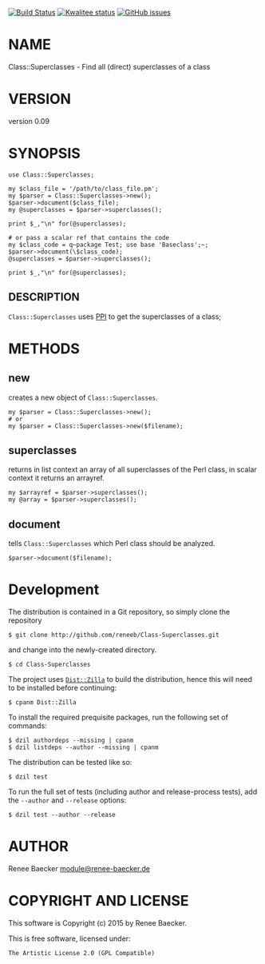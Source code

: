 [![Build Status](https://travis-ci.org/reneeb/Class-Superclasses.svg?branch=master)](https://travis-ci.org/reneeb/Class-Superclasses)
[![Kwalitee status](http://cpants.cpanauthors.org/dist/Class-Superclasses.png)](http://cpants.charsbar.org/dist/overview/Class-Superclasses)
[![GitHub issues](https://img.shields.io/github/issues/reneeb/Class-Superclasses.svg)](https://github.com/reneeb/Class-Superclasses/issues)

# NAME

Class::Superclasses - Find all (direct) superclasses of a class

# VERSION

version 0.09

# SYNOPSIS

    use Class::Superclasses;
    
    my $class_file = '/path/to/class_file.pm';
    my $parser = Class::Superclasses->new();
    $parser->document($class_file);
    my @superclasses = $parser->superclasses();
    
    print $_,"\n" for(@superclasses);

    # or pass a scalar ref that contains the code
    my $class_code = q~package Test; use base 'Baseclass';~;
    $parser->document(\$class_code);
    @superclasses = $parser->superclasses();
    
    print $_,"\n" for(@superclasses);

## DESCRIPTION

`Class::Superclasses` uses [PPI](https://metacpan.org/pod/PPI) to get the superclasses of a class;

# METHODS

## new

creates a new object of `Class::Superclasses`. 

    my $parser = Class::Superclasses->new();
    # or
    my $parser = Class::Superclasses->new($filename);

## superclasses

returns in list context an array of all superclasses of the Perl class, in
scalar context it returns an arrayref.

    my $arrayref = $parser->superclasses();
    my @array = $parser->superclasses();

## document

tells `Class::Superclasses` which Perl class should be analyzed.

    $parser->document($filename);



# Development

The distribution is contained in a Git repository, so simply clone the
repository

```
$ git clone http://github.com/reneeb/Class-Superclasses.git
```

and change into the newly-created directory.

```
$ cd Class-Superclasses
```

The project uses [`Dist::Zilla`](https://metacpan.org/pod/Dist::Zilla) to
build the distribution, hence this will need to be installed before
continuing:

```
$ cpanm Dist::Zilla
```

To install the required prequisite packages, run the following set of
commands:

```
$ dzil authordeps --missing | cpanm
$ dzil listdeps --author --missing | cpanm
```

The distribution can be tested like so:

```
$ dzil test
```

To run the full set of tests (including author and release-process tests),
add the `--author` and `--release` options:

```
$ dzil test --author --release
```

# AUTHOR

Renee Baecker <module@renee-baecker.de>

# COPYRIGHT AND LICENSE

This software is Copyright (c) 2015 by Renee Baecker.

This is free software, licensed under:

    The Artistic License 2.0 (GPL Compatible)
